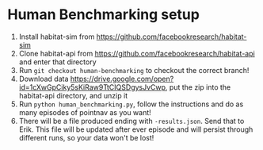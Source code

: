 # Human Benchmarking setup

1. Install habitat-sim from https://github.com/facebookresearch/habitat-sim
1. Clone habitat-api from https://github.com/facebookresearch/habitat-api and enter that directory
1. Run `git checkout human-benchmarking` to checkout the correct branch!
1. Download data https://drive.google.com/open?id=1cXwGpCiky5sKiRaw9TtCIQSDgysJvCwp, put the zip into the habitat-api directory, and unzip it
1. Run `python human_benchmarking.py`, follow the instructions and do as many episodes of pointnav as you want!
1. There will be a file produced ending with `-results.json`.  Send that to Erik.  This file will be updated after ever episode and will persist through different runs, so your data won't be lost!

